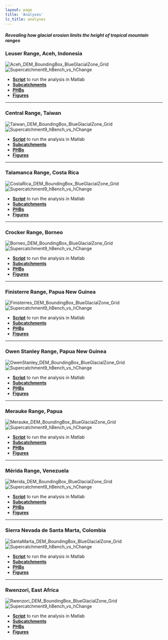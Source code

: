 ```yaml
---
layout: page
title: 'Analyses'
lc_title: analyses
---
```


#### *Revealing how glacial erosion limits the height of tropical mountain ranges*

### Leuser Range, Aceh, Indonesia

![Aceh_DEM_BoundingBox_BlueGlacialZone_Grid](https://raw.githubusercontent.com/mcunningham917/PHdata/master/Aceh/Maps/Aceh_DEM_BoundingBox_BlueGlacialZone_Grid.png)
![Supercatchment9_hBench_vs_hChange](https://raw.githubusercontent.com/mcunningham917/PHanalysis/master/Aceh/Figures/SupercatchmentPHBs/Supercatchment9_hBench_vs_hChange.png)

  * [**Script**](https://github.com/mcunningham917/PHanalysis/blob/master/Aceh.m) to run the analysis in Matlab
  * [**Subcatchments**](https://github.com/mcunningham917/PHanalysis/blob/master/Aceh/Subcatchments/25mStep)
  * [**PHBs**](https://github.com/mcunningham917/PHanalysis/blob/master/Aceh/PHBs/Cusum02_BenchLength3Steps/AllSupercatchments) 
  * [**Figures**](https://github.com/mcunningham917/PHanalysis/blob/master/Aceh/Figures/SupercatchmentPHBs) 

___



### Central Range, Taiwan

![Taiwan_DEM_BoundingBox_BlueGlacialZone_Grid](https://raw.githubusercontent.com/mcunningham917/PHdata/master/Taiwan/Maps/Taiwan_DEM_BoundingBox_BlueGlacialZone_Grid.png)
![Supercatchment9_hBench_vs_hChange](https://raw.githubusercontent.com/mcunningham917/PHanalysis/master/Taiwan/Figures/SupercatchmentPHBs/Supercatchment9_hBench_vs_hChange.png)

  * [**Script**](https://github.com/mcunningham917/PHanalysis/blob/master/Taiwan.m) to run the analysis in Matlab
  * [**Subcatchments**](https://github.com/mcunningham917/PHanalysis/blob/master/Taiwan/Subcatchments/25mStep)
  * [**PHBs**](https://github.com/mcunningham917/PHanalysis/blob/master/Taiwan/PHBs/Cusum02_BenchLength3Steps/AllSupercatchments) 
  * [**Figures**](https://github.com/mcunningham917/PHanalysis/blob/master/Taiwan/Figures/SupercatchmentPHBs) 

___



### Talamanca Range, Costa Rica

![CostaRica_DEM_BoundingBox_BlueGlacialZone_Grid](https://raw.githubusercontent.com/mcunningham917/PHdata/master/CostaRica/Maps/CostaRica_DEM_BoundingBox_BlueGlacialZone_Grid.png)
![Supercatchment9_hBench_vs_hChange](https://raw.githubusercontent.com/mcunningham917/PHanalysis/master/CostaRica/Figures/SupercatchmentPHBs/Supercatchment9_hBench_vs_hChange.png)

  * [**Script**](https://github.com/mcunningham917/PHanalysis/blob/master/CostaRica.m) to run the analysis in Matlab
  * [**Subcatchments**](https://github.com/mcunningham917/PHanalysis/blob/master/CostaRica/Subcatchments/25mStep)
  * [**PHBs**](https://github.com/mcunningham917/PHanalysis/blob/master/CostaRica/PHBs/Cusum02_BenchLength3Steps/AllSupercatchments) 
  * [**Figures**](https://github.com/mcunningham917/PHanalysis/blob/master/CostaRica/Figures/SupercatchmentPHBs) 

___




### Crocker Range, Borneo

![Borneo_DEM_BoundingBox_BlueGlacialZone_Grid](https://raw.githubusercontent.com/mcunningham917/PHdata/master/Borneo/Maps/Borneo_DEM_BoundingBox_BlueGlacialZone_Grid.png)
![Supercatchment9_hBench_vs_hChange](https://raw.githubusercontent.com/mcunningham917/PHanalysis/master/Borneo/Figures/SupercatchmentPHBs/Supercatchment9_hBench_vs_hChange.png)

  * [**Script**](https://github.com/mcunningham917/PHanalysis/blob/master/Borneo.m) to run the analysis in Matlab
  * [**Subcatchments**](https://github.com/mcunningham917/PHanalysis/blob/master/Borneo/Subcatchments/25mStep)
  * [**PHBs**](https://github.com/mcunningham917/PHanalysis/blob/master/Borneo/PHBs/Cusum02_BenchLength3Steps/AllSupercatchments) 
  * [**Figures**](https://github.com/mcunningham917/PHanalysis/blob/master/Borneo/Figures/SupercatchmentPHBs) 

___



### Finisterre Range, Papua New Guinea

![Finisterres_DEM_BoundingBox_BlueGlacialZone_Grid](https://raw.githubusercontent.com/mcunningham917/PHdata/master/Finisterres/Maps/Finisterres_DEM_BoundingBox_BlueGlacialZone_Grid.png)
![Supercatchment9_hBench_vs_hChange](https://raw.githubusercontent.com/mcunningham917/PHanalysis/master/Finisterres/Figures/SupercatchmentPHBs/Supercatchment9_hBench_vs_hChange.png)

  * [**Script**](https://github.com/mcunningham917/PHanalysis/blob/master/Finisterres.m) to run the analysis in Matlab
  * [**Subcatchments**](https://github.com/mcunningham917/PHanalysis/blob/master/Finisterres/Subcatchments/25mStep)
  * [**PHBs**](https://github.com/mcunningham917/PHanalysis/blob/master/Finisterres/PHBs/Cusum02_BenchLength3Steps/AllSupercatchments) 
  * [**Figures**](https://github.com/mcunningham917/PHanalysis/blob/master/Finisterres/Figures/SupercatchmentPHBs) 

___



### Owen Stanley Range, Papua New Guinea

![OwenStanley_DEM_BoundingBox_BlueGlacialZone_Grid](https://raw.githubusercontent.com/mcunningham917/PHdata/master/OwenStanley/Maps/OwenStanley_DEM_BoundingBox_BlueGlacialZone_Grid.png)
![Supercatchment9_hBench_vs_hChange](https://raw.githubusercontent.com/mcunningham917/PHanalysis/master/OwenStanley/Figures/SupercatchmentPHBs/Supercatchment9_hBench_vs_hChange.png)

  * [**Script**](https://github.com/mcunningham917/PHanalysis/blob/master/OwenStanley.m) to run the analysis in Matlab
  * [**Subcatchments**](https://github.com/mcunningham917/PHanalysis/blob/master/OwenStanley/Subcatchments/25mStep)
  * [**PHBs**](https://github.com/mcunningham917/PHanalysis/blob/master/OwenStanley/PHBs/Cusum02_BenchLength3Steps/AllSupercatchments) 
  * [**Figures**](https://github.com/mcunningham917/PHanalysis/blob/master/OwenStanley/Figures/SupercatchmentPHBs) 

___



### Merauke Range, Papua

![Merauke_DEM_BoundingBox_BlueGlacialZone_Grid](https://raw.githubusercontent.com/mcunningham917/PHdata/master/Merauke/Maps/Merauke_DEM_BoundingBox_BlueGlacialZone_Grid.png)
![Supercatchment9_hBench_vs_hChange](https://raw.githubusercontent.com/mcunningham917/PHanalysis/master/Merauke/Figures/SupercatchmentPHBs/Supercatchment9_hBench_vs_hChange.png)

  * [**Script**](https://github.com/mcunningham917/PHanalysis/blob/master/Merauke.m) to run the analysis in Matlab
  * [**Subcatchments**](https://github.com/mcunningham917/PHanalysis/blob/master/Merauke/Subcatchments/25mStep)
  * [**PHBs**](https://github.com/mcunningham917/PHanalysis/blob/master/Merauke/PHBs/Cusum02_BenchLength3Steps/AllSupercatchments) 
  * [**Figures**](https://github.com/mcunningham917/PHanalysis/blob/master/Merauke/Figures/SupercatchmentPHBs) 

___



### Mérida Range, Venezuela

![Merida_DEM_BoundingBox_BlueGlacialZone_Grid](https://raw.githubusercontent.com/mcunningham917/PHdata/master/Merida/Maps/Merida_DEM_BoundingBox_BlueGlacialZone_Grid.png)
![Supercatchment9_hBench_vs_hChange](https://raw.githubusercontent.com/mcunningham917/PHanalysis/master/Merida/Figures/SupercatchmentPHBs/Supercatchment9_hBench_vs_hChange.png)

  * [**Script**](https://github.com/mcunningham917/PHanalysis/blob/master/Merida.m) to run the analysis in Matlab
  * [**Subcatchments**](https://github.com/mcunningham917/PHanalysis/blob/master/Merida/Subcatchments/25mStep)
  * [**PHBs**](https://github.com/mcunningham917/PHanalysis/blob/master/Merida/PHBs/Cusum02_BenchLength3Steps/AllSupercatchments) 
  * [**Figures**](https://github.com/mcunningham917/PHanalysis/blob/master/Merida/Figures/SupercatchmentPHBs) 

___



### Sierra Nevada de Santa Marta, Colombia

![SantaMarta_DEM_BoundingBox_BlueGlacialZone_Grid](https://raw.githubusercontent.com/mcunningham917/PHdata/master/SantaMarta/Maps/SantaMarta_DEM_BoundingBox_BlueGlacialZone_Grid.png)
![Supercatchment9_hBench_vs_hChange](https://raw.githubusercontent.com/mcunningham917/PHanalysis/master/SantaMarta/Figures/SupercatchmentPHBs/Supercatchment9_hBench_vs_hChange.png)

  * [**Script**](https://github.com/mcunningham917/PHanalysis/blob/master/SantaMarta.m) to run the analysis in Matlab
  * [**Subcatchments**](https://github.com/mcunningham917/PHanalysis/blob/master/SantaMarta/Subcatchments/25mStep)
  * [**PHBs**](https://github.com/mcunningham917/PHanalysis/blob/master/SantaMarta/PHBs/Cusum02_BenchLength3Steps/AllSupercatchments) 
  * [**Figures**](https://github.com/mcunningham917/PHanalysis/blob/master/SantaMarta/Figures/SupercatchmentPHBs) 

___



### Rwenzori, East Africa

![Rwenzori_DEM_BoundingBox_BlueGlacialZone_Grid](https://raw.githubusercontent.com/mcunningham917/PHdata/master/Rwenzori/Maps/Rwenzori_DEM_BoundingBox_BlueGlacialZone_Grid.png)
![Supercatchment9_hBench_vs_hChange](https://raw.githubusercontent.com/mcunningham917/PHanalysis/master/Rwenzori/Figures/SupercatchmentPHBs/Supercatchment9_hBench_vs_hChange.png)

  * [**Script**](https://github.com/mcunningham917/PHanalysis/blob/master/Rwenzori.m) to run the analysis in Matlab
  * [**Subcatchments**](https://github.com/mcunningham917/PHanalysis/blob/master/Rwenzori/Subcatchments/25mStep)
  * [**PHBs**](https://github.com/mcunningham917/PHanalysis/blob/master/Rwenzori/PHBs/Cusum02_BenchLength3Steps/AllSupercatchments) 
  * [**Figures**](https://github.com/mcunningham917/PHanalysis/blob/master/Rwenzori/Figures/SupercatchmentPHBs) 

